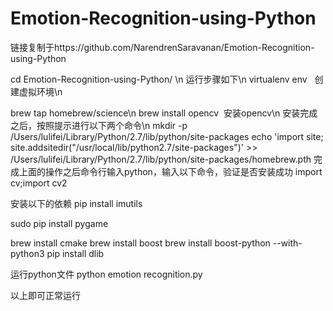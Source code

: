 # Emotion-Recognition-using-Python
链接复制于https://github.com/NarendrenSaravanan/Emotion-Recognition-using-Python

cd Emotion-Recognition-using-Python/ \n
运行步骤如下\n
virtualenv env   创建虚拟环境\n

brew tap homebrew/science\n
brew install opencv  安装opencv\n
安装完成之后，按照提示进行以下两个命令\n
mkdir -p /Users/lulifei/Library/Python/2.7/lib/python/site-packages
echo 'import site; site.addsitedir("/usr/local/lib/python2.7/site-packages")' >> /Users/lulifei/Library/Python/2.7/lib/python/site-packages/homebrew.pth
完成上面的操作之后命令行输入python，输入以下命令，验证是否安装成功
import cv;import cv2

安装以下的依赖
pip install imutils

sudo pip install pygame

brew install cmake
brew install boost
brew install boost-python --with-python3
pip install dlib

运行python文件
python emotion recognition.py 

以上即可正常运行
